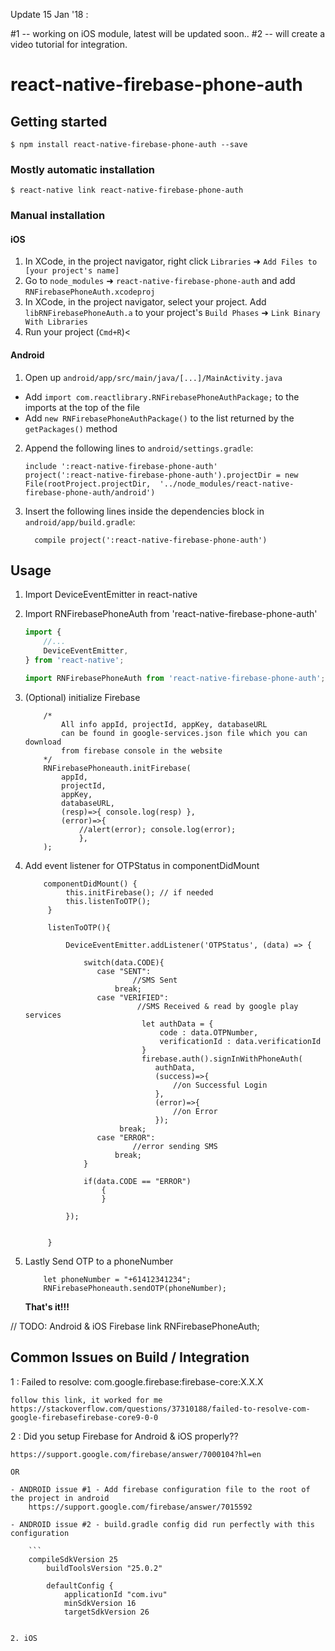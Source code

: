 
Update 15 Jan '18 : 

#1 -- working on iOS module, latest will be updated soon..
#2 -- will create a video tutorial for integration.



# react-native-firebase-phone-auth

## Getting started

`$ npm install react-native-firebase-phone-auth --save`

### Mostly automatic installation

`$ react-native link react-native-firebase-phone-auth`

### Manual installation


#### iOS

1. In XCode, in the project navigator, right click `Libraries` ➜ `Add Files to [your project's name]`
2. Go to `node_modules` ➜ `react-native-firebase-phone-auth` and add `RNFirebasePhoneAuth.xcodeproj`
3. In XCode, in the project navigator, select your project. Add `libRNFirebasePhoneAuth.a` to your project's `Build Phases` ➜ `Link Binary With Libraries`
4. Run your project (`Cmd+R`)<

#### Android

1. Open up `android/app/src/main/java/[...]/MainActivity.java`
  - Add `import com.reactlibrary.RNFirebasePhoneAuthPackage;` to the imports at the top of the file
  - Add `new RNFirebasePhoneAuthPackage()` to the list returned by the `getPackages()` method
2. Append the following lines to `android/settings.gradle`:
  	```
  	include ':react-native-firebase-phone-auth'
  	project(':react-native-firebase-phone-auth').projectDir = new File(rootProject.projectDir, 	'../node_modules/react-native-firebase-phone-auth/android')
  	```
3. Insert the following lines inside the dependencies block in `android/app/build.gradle`:
  	```
      compile project(':react-native-firebase-phone-auth')
  	```

## Usage

1. Import DeviceEventEmitter in react-native
2. Import RNFirebasePhoneAuth from 'react-native-firebase-phone-auth'
    
    ```javascript
    import {
        //...
        DeviceEventEmitter,
    } from 'react-native';

    import RNFirebasePhoneAuth from 'react-native-firebase-phone-auth';
    ```
3. (Optional) initialize Firebase
    ```
        /*
            All info appId, projectId, appKey, databaseURL
            can be found in google-services.json file which you can download
            from firebase console in the website
        */
        RNFirebasePhoneauth.initFirebase(
            appId, 
            projectId, 
            appKey,
            databaseURL,
            (resp)=>{ console.log(resp) },
            (error)=>{
                //alert(error); console.log(error);
                },
        );
    ```
4. Add event listener for OTPStatus in componentDidMount
    ```
        componentDidMount() {
             this.initFirebase(); // if needed
             this.listenToOTP();
         }
     
         listenToOTP(){
     
             DeviceEventEmitter.addListener('OTPStatus', (data) => {
             
                 switch(data.CODE){
                    case "SENT":
                            //SMS Sent
                        break;
                    case "VERIFIED":
                             //SMS Received & read by google play services
                              let authData = {
                                  code : data.OTPNumber,
                                  verificationId : data.verificationId
                              }
                              firebase.auth().signInWithPhoneAuth(
                                 authData, 
                                 (success)=>{ 
                                     //on Successful Login
                                 }, 
                                 (error)=>{ 
                                     //on Error 
                                 });
                         break;
                    case "ERROR":
                            //error sending SMS
                        break;
                 }
     
                 if(data.CODE == "ERROR")
                     {
                     }
     
             });
     
     
         }
    ```

5. Lastly Send OTP to a phoneNumber
    ```
        let phoneNumber = "+61412341234";
        RNFirebasePhoneauth.sendOTP(phoneNumber);
    ```
    
    **That's it!!!**
    
// TODO: Android & iOS Firebase link
RNFirebasePhoneAuth;


## Common Issues on Build / Integration

1 : Failed to resolve: com.google.firebase:firebase-core:X.X.X

    follow this link, it worked for me
    https://stackoverflow.com/questions/37310188/failed-to-resolve-com-google-firebasefirebase-core9-0-0
  
2 : Did you setup Firebase for Android & iOS properly??
    
    https://support.google.com/firebase/answer/7000104?hl=en
    
    OR 
    
    - ANDROID issue #1 - Add firebase configuration file to the root of the project in android
        https://support.google.com/firebase/answer/7015592

    - ANDROID issue #2 - build.gradle config did run perfectly with this configuration
    
        ```
        compileSdkVersion 25
            buildToolsVersion "25.0.2"
        
            defaultConfig {
                applicationId "com.ivu"
                minSdkVersion 16
                targetSdkVersion 26
                
                
    2. iOS
